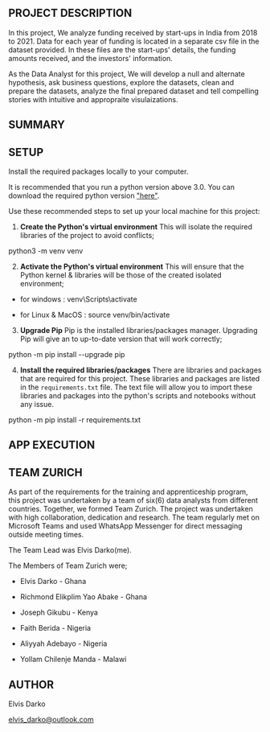 ## PROJECT DESCRIPTION
In this project, We analyze funding received by start-ups in India from 2018 to 2021. Data for each year of funding is located in a separate csv file in the dataset provided. In these files are the start-ups' details, the funding amounts received, and the investors' information.

As the Data Analyst for this project, We will develop a null and alternate hypothesis,  ask business questions, explore the datasets, clean and prepare the datasets, analyze the final prepared dataset and tell compelling stories with intuitive and appropraite visulaizations.



## SUMMARY





## SETUP
Install the required packages locally to your computer.

It is recommended that you run a python version above 3.0. 
You can download the required python version ["here"]((https://www.python.org/)).

Use these recommended steps to set up your local machine for this project:

1. **Create the Python's virtual environment** 
This will isolate the required libraries of the project to avoid conflicts;

python3 -m venv venv


2. **Activate the Python's virtual environment** 
This will ensure that the Python kernel & libraries will be those of the created isolated environment;

- for windows : 
            venv\Scripts\activate

- for Linux & MacOS :
            source venv/bin/activate


3. **Upgrade Pip** 
Pip is the installed libraries/packages manager. Upgrading Pip will give an to up-to-date version that will work correctly;

python -m pip install --upgrade pip


4. **Install the required libraries/packages** 
There are libraries and packages that are required for this project. These libraries and packages are listed in the `requirements.txt` file. The text file will allow you to import these libraries and packages into the python's scripts and notebooks without any issue.

python -m pip install -r requirements.txt 


## APP EXECUTION
  



## TEAM ZURICH
As part of the requirements for the training and apprenticeship program, this project was undertaken by a team of six(6) data analysts from different countries. Together, we formed Team Zurich. The project was undertaken with high collaboration, dedication and research.
The team regularly met on Microsoft Teams and used WhatsApp Messenger for direct messaging outside meeting times. 

The Team Lead was Elvis Darko(me).

The Members of Team Zurich were;

- Elvis Darko                     -   Ghana

- Richmond Elikplim Yao Abake     -   Ghana

- Joseph Gikubu                   -   Kenya

- Faith Berida                    -   Nigeria

- Aliyyah Adebayo                 -  Nigeria

- Yollam Chilenje Manda           -   Malawi



## AUTHOR
Elvis Darko

elvis_darko@outlook.com